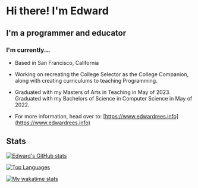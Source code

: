 # Hi there! I'm Edward

## I'm a programmer and educator

### I'm currently...

- Based in San Francisco, California

- Working on recreating the College Selector as the College Companion, along with creating curriculums to teaching Programming.

- Graduated with my Masters of Arts in Teaching in May of 2023. Graduated with my Bachelors of Science in Computer Science in May of 2022.

- For more information, head over to: [https://www.edwardrees.info](https://www.edwardrees.info)

## Stats

[![Edward's GitHub stats](https://github-readme-stats.vercel.app/api?username=EdwardRees&theme=ayu-mirage&count_private=true&show_icons=true)](#)

[![Top Languages](https://github-readme-stats.vercel.app/api/top-langs/?username=EdwardRees&theme=ayu-mirage&layout=compact&langs_count=10)](#)

[![My wakatime stats](https://github-readme-stats.vercel.app/api/wakatime?theme=ayu-mirage&langs_count=15&username=EdwardR16)](#)
